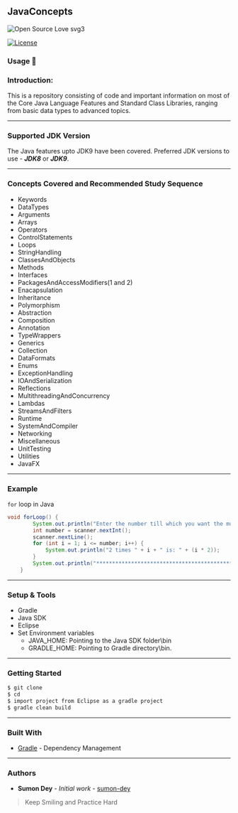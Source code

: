 ## JavaConcepts

![Open Source Love svg3](https://badges.frapsoft.com/os/v3/open-source.svg?v=103 "Open Source Love")

[![License](https://img.shields.io/badge/License-Apache%202.0-blue.svg?style=for-the-badge "Apache License")][license]

### Usage :running:

### Introduction:
This is a repository consisting of code and important information on most of the Core Java Language Features and Standard Class Libraries, ranging from basic data types to advanced topics. 

***

### Supported JDK Version
The Java features upto JDK9 have been covered. Preferred JDK versions to use - **_JDK8_** or **_JDK9_**.

***

### Concepts Covered and Recommended Study Sequence
* Keywords
* DataTypes
* Arguments
* Arrays
* Operators
* ControlStatements
* Loops
* StringHandling
* ClassesAndObjects
* Methods
* Interfaces
* PackagesAndAccessModifiers(1 and 2)
* Enacapsulation
* Inheritance
* Polymorphism
* Abstraction
* Composition
* Annotation
* TypeWrappers
* Generics
* Collection
* DataFormats
* Enums
* ExceptionHandling
* IOAndSerialization
* Reflections
* MultithreadingAndConcurrency
* Lambdas
* StreamsAndFilters
* Runtime
* SystemAndCompiler
* Networking
* Miscellaneous
* UnitTesting
* Utilities
* JavaFX

***

### Example
`for` loop in Java
```java
void forLoop() {
		System.out.println("Enter the number till which you want the multiplication table of 2: ");
		int number = scanner.nextInt();
		scanner.nextLine();
		for (int i = 1; i <= number; i++) {
			System.out.println("2 times " + i + " is: " + (i * 2));
		}
		System.out.println("***************************************************************");
	}
```
***

### Setup & Tools
* Gradle
* Java SDK
* Eclipse
* Set Environment variables      
    * JAVA_HOME: Pointing to the Java SDK folder\bin
    * GRADLE_HOME: Pointing to Gradle directory\bin.

***
	
### Getting Started
```sh
$ git clone 
$ cd 
$ import project from Eclipse as a gradle project
$ gradle clean build
```
***

### Built With

* [Gradle](https://gradle.org/) - Dependency Management

***

### Authors

* **Sumon Dey** - *Initial work* - [sumon-dey](https://github.com/sumon-dey "Sumon Dey") 

>Keep Smiling and Practice Hard 

[license]: https://opensource.org/licenses/Apache-2.0



